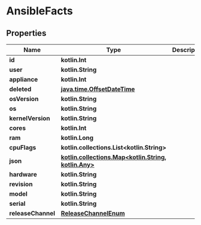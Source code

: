 
# AnsibleFacts

## Properties
Name | Type | Description | Notes
------------ | ------------- | ------------- | -------------
**id** | **kotlin.Int** |  |  [readonly]
**user** | **kotlin.String** |  |  [readonly]
**appliance** | **kotlin.Int** |  |  [readonly]
**deleted** | [**java.time.OffsetDateTime**](java.time.OffsetDateTime.md) |  |  [readonly]
**osVersion** | **kotlin.String** |  | 
**os** | **kotlin.String** |  | 
**kernelVersion** | **kotlin.String** |  | 
**cores** | **kotlin.Int** |  | 
**ram** | **kotlin.Long** |  | 
**cpuFlags** | **kotlin.collections.List&lt;kotlin.String&gt;** |  | 
**json** | [**kotlin.collections.Map&lt;kotlin.String, kotlin.Any&gt;**](kotlin.Any.md) |  | 
**hardware** | **kotlin.String** |  |  [optional]
**revision** | **kotlin.String** |  |  [optional]
**model** | **kotlin.String** |  |  [optional]
**serial** | **kotlin.String** |  |  [optional]
**releaseChannel** | [**ReleaseChannelEnum**](ReleaseChannelEnum.md) |  |  [optional]



